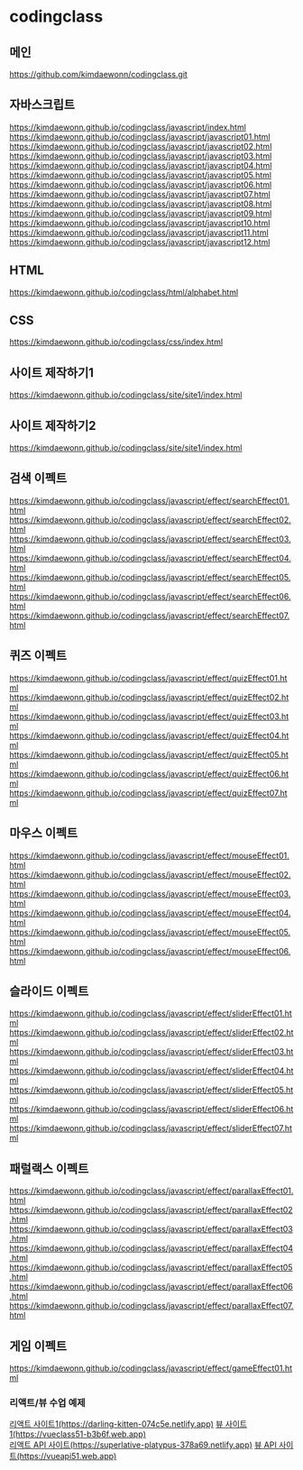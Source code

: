 # codingclass

## 메인

https://github.com/kimdaewonn/codingclass.git

## 자바스크립트

https://kimdaewonn.github.io/codingclass/javascript/index.html  
https://kimdaewonn.github.io/codingclass/javascript/javascript01.html  
https://kimdaewonn.github.io/codingclass/javascript/javascript02.html  
https://kimdaewonn.github.io/codingclass/javascript/javascript03.html  
https://kimdaewonn.github.io/codingclass/javascript/javascript04.html  
https://kimdaewonn.github.io/codingclass/javascript/javascript05.html  
https://kimdaewonn.github.io/codingclass/javascript/javascript06.html  
https://kimdaewonn.github.io/codingclass/javascript/javascript07.html  
https://kimdaewonn.github.io/codingclass/javascript/javascript08.html  
https://kimdaewonn.github.io/codingclass/javascript/javascript09.html  
https://kimdaewonn.github.io/codingclass/javascript/javascript10.html  
https://kimdaewonn.github.io/codingclass/javascript/javascript11.html
https://kimdaewonn.github.io/codingclass/javascript/javascript12.html

## HTML

https://kimdaewonn.github.io/codingclass/html/alphabet.html

## CSS

https://kimdaewonn.github.io/codingclass/css/index.html

## 사이트 제작하기1

https://kimdaewonn.github.io/codingclass/site/site1/index.html

## 사이트 제작하기2

https://kimdaewonn.github.io/codingclass/site/site1/index.html

## 검색 이펙트

https://kimdaewonn.github.io/codingclass/javascript/effect/searchEffect01.html  
https://kimdaewonn.github.io/codingclass/javascript/effect/searchEffect02.html  
https://kimdaewonn.github.io/codingclass/javascript/effect/searchEffect03.html  
https://kimdaewonn.github.io/codingclass/javascript/effect/searchEffect04.html  
https://kimdaewonn.github.io/codingclass/javascript/effect/searchEffect05.html  
https://kimdaewonn.github.io/codingclass/javascript/effect/searchEffect06.html  
https://kimdaewonn.github.io/codingclass/javascript/effect/searchEffect07.html

## 퀴즈 이펙트

https://kimdaewonn.github.io/codingclass/javascript/effect/quizEffect01.html  
https://kimdaewonn.github.io/codingclass/javascript/effect/quizEffect02.html  
https://kimdaewonn.github.io/codingclass/javascript/effect/quizEffect03.html  
https://kimdaewonn.github.io/codingclass/javascript/effect/quizEffect04.html  
https://kimdaewonn.github.io/codingclass/javascript/effect/quizEffect05.html  
https://kimdaewonn.github.io/codingclass/javascript/effect/quizEffect06.html  
https://kimdaewonn.github.io/codingclass/javascript/effect/quizEffect07.html

## 마우스 이펙트

https://kimdaewonn.github.io/codingclass/javascript/effect/mouseEffect01.html  
https://kimdaewonn.github.io/codingclass/javascript/effect/mouseEffect02.html  
https://kimdaewonn.github.io/codingclass/javascript/effect/mouseEffect03.html  
https://kimdaewonn.github.io/codingclass/javascript/effect/mouseEffect04.html  
https://kimdaewonn.github.io/codingclass/javascript/effect/mouseEffect05.html  
https://kimdaewonn.github.io/codingclass/javascript/effect/mouseEffect06.html

## 슬라이드 이펙트

https://kimdaewonn.github.io/codingclass/javascript/effect/sliderEffect01.html  
https://kimdaewonn.github.io/codingclass/javascript/effect/sliderEffect02.html  
https://kimdaewonn.github.io/codingclass/javascript/effect/sliderEffect03.html  
https://kimdaewonn.github.io/codingclass/javascript/effect/sliderEffect04.html  
https://kimdaewonn.github.io/codingclass/javascript/effect/sliderEffect05.html  
https://kimdaewonn.github.io/codingclass/javascript/effect/sliderEffect06.html  
https://kimdaewonn.github.io/codingclass/javascript/effect/sliderEffect07.html

## 패럴랙스 이펙트

https://kimdaewonn.github.io/codingclass/javascript/effect/parallaxEffect01.html  
https://kimdaewonn.github.io/codingclass/javascript/effect/parallaxEffect02.html  
https://kimdaewonn.github.io/codingclass/javascript/effect/parallaxEffect03.html  
https://kimdaewonn.github.io/codingclass/javascript/effect/parallaxEffect04.html  
https://kimdaewonn.github.io/codingclass/javascript/effect/parallaxEffect05.html  
https://kimdaewonn.github.io/codingclass/javascript/effect/parallaxEffect06.html  
https://kimdaewonn.github.io/codingclass/javascript/effect/parallaxEffect07.html

## 게임 이펙트

https://kimdaewonn.github.io/codingclass/javascript/effect/gameEffect01.html

### 리액트/뷰 수업 예제

<div>
<a href="https://darling-kitten-074c5e.netlify.app">리액트 사이트1(https://darling-kitten-074c5e.netlify.app)</a>
<a href="https://vueclass51-b3b6f.web.app">뷰 사이트1(https://vueclass51-b3b6f.web.app)</a>
<br>
<a href="https://superlative-platypus-378a69.netlify.app">리액트 API 사이트(https://superlative-platypus-378a69.netlify.app)</a>
<a href="https://vueapi51.web.app">뷰 API 사이트(https://vueapi51.web.app)</a>

</div>
